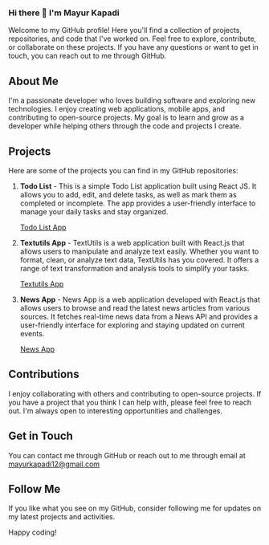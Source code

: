 ### Hi there 👋 I'm Mayur Kapadi

Welcome to my GitHub profile! Here you'll find a collection of projects, repositories, and code that I've worked on. Feel free to explore, contribute, or collaborate on these projects. If you have any questions or want to get in touch, you can reach out to me through GitHub.

## About Me

I'm a passionate developer who loves building software and exploring new technologies. I enjoy creating web applications, mobile apps, and contributing to open-source projects. My goal is to learn and grow as a developer while helping others through the code and projects I create.

## Projects

Here are some of the projects you can find in my GitHub repositories:

1. **Todo List** -
This is a simple Todo List application built using React JS. It allows you to add, edit, and delete tasks, as well as mark them as completed or incomplete. The app provides a user-friendly interface to manage your daily tasks and stay organized.

   [Todo List App](https://github.com/mkkapadi12/todo_list)

3. **Textutils App** -
TextUtils is a web application built with React.js that allows users to manipulate and analyze text easily. Whether you want to format, clean, or analyze text data, TextUtils has you covered. It offers a range of text transformation and analysis tools to simplify your tasks.

   [Textutils App](https://github.com/mkkapadi12/Textutils)

5. **News App** -
News App is a web application developed with React.js that allows users to browse and read the latest news articles from various sources. It fetches real-time news data from a News API and provides a user-friendly interface for exploring and staying updated on current events.

   [News App](https://github.com/mkkapadi12/newsapp/)

## Contributions

I enjoy collaborating with others and contributing to open-source projects. If you have a project that you think I can help with, please feel free to reach out. I'm always open to interesting opportunities and challenges.

## Get in Touch

You can contact me through GitHub or reach out to me through email at mayurkapadi12@gmail.com

## Follow Me

If you like what you see on my GitHub, consider following me for updates on my latest projects and activities.

Happy coding!
